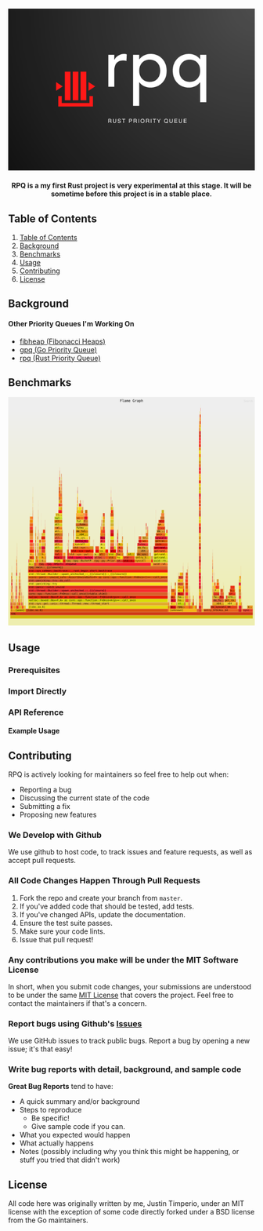 <p align="center">
  <img src="./docs/rpq.png">
</p>

<h4 align="center">
  RPQ is a my first Rust project is very experimental at this stage. It will be sometime before this project is in a stable place. 
</h4>


## Table of Contents
1. [Table of Contents](https://github.com/JustinTimperio/rpq?tab=readme-ov-file#table-of-contents)
2. [Background](https://github.com/JustinTimperio/rpq?tab=readme-ov-file#background)
4. [Benchmarks](https://github.com/JustinTimperio/rpq?tab=readme-ov-file#benchmarks)
3. [Usage](https://github.com/JustinTimperio/rpq?tab=readme-ov-file#usage)
5. [Contributing](https://github.com/JustinTimperio/rpq?tab=readme-ov-file#contributing)
6. [License](https://github.com/JustinTimperio/rpq?tab=readme-ov-file#license)

## Background

#### Other Priority Queues I'm Working On
- [fibheap (Fibonacci Heaps)](https://github.com/JustinTimperio/fibheap)
- [gpq (Go Priority Queue)](https://github.com/JustinTimperio/gpq)
- [rpq (Rust Priority Queue)](https://github.com/JustinTimperio/rpq)

## Benchmarks

![profile](./docs/flamegraph.svg)

## Usage

### Prerequisites 

### Import Directly

### API Reference

#### Example Usage


## Contributing
RPQ is actively looking for maintainers so feel free to help out when:

- Reporting a bug
- Discussing the current state of the code
- Submitting a fix
- Proposing new features

### We Develop with Github
We use github to host code, to track issues and feature requests, as well as accept pull requests.

### All Code Changes Happen Through Pull Requests
1. Fork the repo and create your branch from `master`.
2. If you've added code that should be tested, add tests.
3. If you've changed APIs, update the documentation.
4. Ensure the test suite passes.
5. Make sure your code lints.
6. Issue that pull request!

### Any contributions you make will be under the MIT Software License
In short, when you submit code changes, your submissions are understood to be under the same [MIT License](http://choosealicense.com/licenses/mit/) that covers the project. Feel free to contact the maintainers if that's a concern.

### Report bugs using Github's [Issues](https://github.com/JustinTimperio/rpq/issues)
We use GitHub issues to track public bugs. Report a bug by opening a new issue; it's that easy!

### Write bug reports with detail, background, and sample code
**Great Bug Reports** tend to have:

- A quick summary and/or background
- Steps to reproduce
  - Be specific!
  - Give sample code if you can.
- What you expected would happen
- What actually happens
- Notes (possibly including why you think this might be happening, or stuff you tried that didn't work)


## License
All code here was originally written by me, Justin Timperio, under an MIT license with the exception of some code directly forked under a BSD license from the Go maintainers.